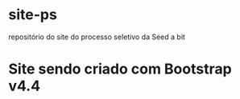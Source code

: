 # site-ps
repositório do site do processo seletivo da Seed a bit

# Site sendo criado com Bootstrap v4.4